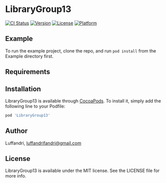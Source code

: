 # LibraryGroup13

[![CI Status](https://img.shields.io/travis/Luffandri/LibraryGroup13.svg?style=flat)](https://travis-ci.org/Luffandri/LibraryGroup13)
[![Version](https://img.shields.io/cocoapods/v/LibraryGroup13.svg?style=flat)](https://cocoapods.org/pods/LibraryGroup13)
[![License](https://img.shields.io/cocoapods/l/LibraryGroup13.svg?style=flat)](https://cocoapods.org/pods/LibraryGroup13)
[![Platform](https://img.shields.io/cocoapods/p/LibraryGroup13.svg?style=flat)](https://cocoapods.org/pods/LibraryGroup13)

## Example

To run the example project, clone the repo, and run `pod install` from the Example directory first.

## Requirements

## Installation

LibraryGroup13 is available through [CocoaPods](https://cocoapods.org). To install
it, simply add the following line to your Podfile:

```ruby
pod 'LibraryGroup13'
```

## Author

Luffandri, luffandrifandri@gmail.com

## License

LibraryGroup13 is available under the MIT license. See the LICENSE file for more info.
